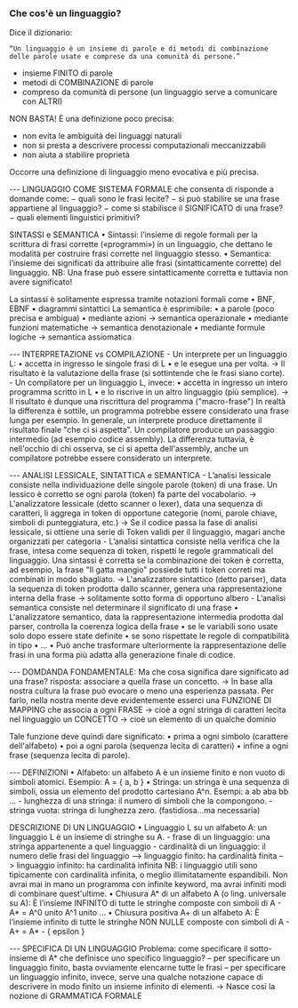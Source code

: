 ### Che cos'è un linguaggio?
Dice il dizionario:
    
    “Un linguaggio è un insieme di parole e di metodi di combinazione delle parole usate e comprese da una comunità di persone.”
    
- insieme FINITO di parole
- metodi di COMBINAZIONE di parole
- compreso da comunità di persone (un linguaggio serve a comunicare con ALTRI)

NON BASTA! È una definizione poco precisa:
- non evita le ambiguità dei linguaggi naturali
- non si presta a descrivere processi computazionali meccanizzabili
- non aiuta a stabilire proprietà

Occorre una definizione di linguaggio meno evocativa e più precisa.

--- LINGUAGGIO COME SISTEMA FORMALE
che consenta di risponde a domande come:
    − quali sono le frasi lecite?
    − si può stabilire se una frase appartiene al linguaggio?
    − come si stabilisce il SIGNIFICATO di una frase?
    − quali elementi linguistici primitivi?

SINTASSI e SEMANTICA
    • Sintassi:     l’insieme di regole formali per la scrittura di frasi corrette («programmi») in un linguaggio, che dettano le modalità per costruire frasi 
                    corrette nel linguaggio stesso.
    • Semantica:    l’insieme dei significati da attribuire alle frasi (sintatticamente corrette) del linguaggio.
NB: Una frase può essere sintatticamente corretta e tuttavia non avere significato!

La sintassi è solitamente espressa tramite notazioni formali come
    • BNF, EBNF
    • diagrammi sintattici
La semantica è esprimibile:
    • a parole (poco precisa e ambigua)
    • mediante azioni
        → semantica operazionale
    • mediante funzioni matematiche
        → semantica denotazionale
    • mediante formule logiche
        → semantica assiomatica 

--- INTERPRETAZIONE vs COMPILAZIONE
    - Un interprete per un linguaggio L:
        • accetta in ingresso le singole frasi di L
        • e le esegue una per volta.
            -> Il risultato è la valutazione della frase (si sottintende che le frasi siano corte).
    - Un compilatore per un linguaggio L, invece:
        • accetta in ingresso un intero programma scritto in L
        • e lo riscrive in un altro linguaggio (più semplice).
            -> Il risultato è dunque una riscrittura del programma ("macro-frase")
In realtà la differenza è sottile, un programma potrebbe essere considerato una frase lunga per esempio. In generale, un interprete produce direttamente il
risultato finale "che ci si aspetta". Un compilatore produce un passaggio intermedio (ad esempio codice assembly). La differenza tuttavia, è nell'occhio di
chi osserva, se ci si apetta dell'assembly, anche un compilatore potrebbe essere considerato un interprete. 

--- ANALISI LESSICALE, SINTATTICA e SEMANTICA
    - L’analisi lessicale consiste nella individuazione delle singole parole (token) di una frase. Un lessico è corretto se ogni parola (token) fa parte del vocabolario.
        -> L'analizzatore lessicale (detto scanner o lexer), data una sequenza di caratteri, li aggrega in token di opportune categorie (nomi, parole chiave, simboli
        di punteggiatura, etc.)
        -> Se il codice passa la fase di analisi lessicale, si ottiene  una serie di Token validi per il linguaggio, magari anche organizzati per categoria
    - L’analisi sintattica consiste nella verifica che la frase, intesa come sequenza di token, rispetti le regole grammaticali del linguaggio. Una sintassi è corretta
      se la combinazione dei token è corretta, ad esempio, la frase "Il gatta mangio" possiede tutti i token correti ma combinati in modo sbagliato.
        -> L'analizzatore sintattico (detto parser), data la sequenza di token prodotta dallo scanner, genera una rappresentazione interna della frase 
            -> solitamente sotto forma di opportuno albero
    - L’analisi semantica consiste nel determinare il significato di una frase
        • L'analizzatore semantico, data la rappresentazione intermedia prodotta dal parser, controlla la coerenza logica della frase
            • se le variabili sono usate solo dopo essere state definite
            • se sono rispettate le regole di compatibilità in tipo
            • …
        • Può anche trasformare ulteriormente la rappresentazione delle frasi in una forma più adatta alla generazione finale di codice.

--- DOMDANDA FONDAMENTALE: Ma che cosa significa dare significato ad una frase? 
risposta: associare a quella frase un concetto.
    -> In base alla nostra cultura la frase può evocare o meno una esperienza passata.
Per farlo, nella nostra mente deve evidentemente esserci una FUNZIONE DI MAPPING che associa a ogni FRASE
    -> cioè a ogni stringa di caratteri lecita nel linguaggio
un CONCETTO
    -> cioè un elemento di un qualche dominio

Tale funzione deve quindi dare significato:
    • prima a ogni simbolo (carattere dell'alfabeto)
    • poi a ogni parola (sequenza lecita di caratteri)
    • infine a ogni frase (sequenza lecita di parole).

--- DEFINIZIONI
    • Alfabeto: un alfabeto A è un insieme finito e non vuoto di simboli atomici. Esempio: A = { a, b }
    • Stringa: un stringa è una sequenza di simboli, ossia un elemento del prodotto cartesiano A^n. Esempi: a ab aba bb …
        - lunghezza di una stringa:  il numero di simboli che la compongono.
        - stringa vuota: stringa di lunghezza zero. (fastidiosa...ma necessaria)

DESCRIZIONE DI UN LINGUAGGIO
    • Linguaggio L su un alfabeto A: un linguaggio L è un insieme di stringhe su A.
        - frase di un linguaggio: una stringa appartenente a quel linguaggio
        - cardinalità di un linguaggio: il numero delle frasi del linguaggio
            –> linguaggio finito: ha cardinalità finita
            –> linguaggio infinito: ha cardinalità infinita
            NB: i linguaggio utili sono tipicamente con cardinalità infinita, o meglio illimitatamente espandibili. Non avrai mai in mano un programma con
                infinite keyword, ma avrai infiniti modi di combinare quest'ultime.
    • Chiusura A* di un alfabeto A (o ling. universale su A): È l’insieme INFINITO di tutte le stringhe composte con simboli di A
        - A* = A^0 unito A^1 unito …
    • Chiusura positiva A+ di un alfabeto A: È l’insieme infinito di tutte le stringhe NON NULLE composte con simboli di A
        - A+ = A* - { epsilon }

--- SPECIFICA DI UN LINGUAGGIO
Problema: come specificare il sotto-insieme di A* che definisce uno specifico linguaggio?
    – per specificare un linguaggio finito, basta ovviamente elencarne tutte le frasi
    – per specificare un linguaggio infinito, invece, serve una qualche notazione capace di descrivere in modo finito un insieme infinito di elementi.
-> Nasce così la nozione di GRAMMATICA FORMALE

